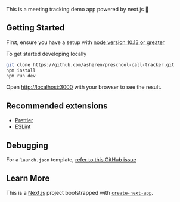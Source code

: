 This is a meeting tracking demo app powered by next.js 🚀

## Getting Started
First, ensure you have a setup with [node version 10.13 or greater](nodejs.org)

To get started developing locally
```bash
git clone https://github.com/asheren/preschool-call-tracker.git
npm install
npm run dev
```

Open [http://localhost:3000](http://localhost:3000) with your browser to see the result.

## Recommended extensions
- [Prettier](https://marketplace.visualstudio.com/items?itemName=esbenp.prettier-vscode)
- [ESLint](https://marketplace.visualstudio.com/items?itemName=dbaeumer.vscode-eslint)

## Debugging

For a `launch.json` template, [refer to this GitHub issue](https://github.com/zeit/next.js/issues/4571#issuecomment-572600387)

## Learn More

This is a [Next.js](https://nextjs.org/) project bootstrapped with [`create-next-app`](https://github.com/zeit/next.js/tree/canary/packages/create-next-app).
